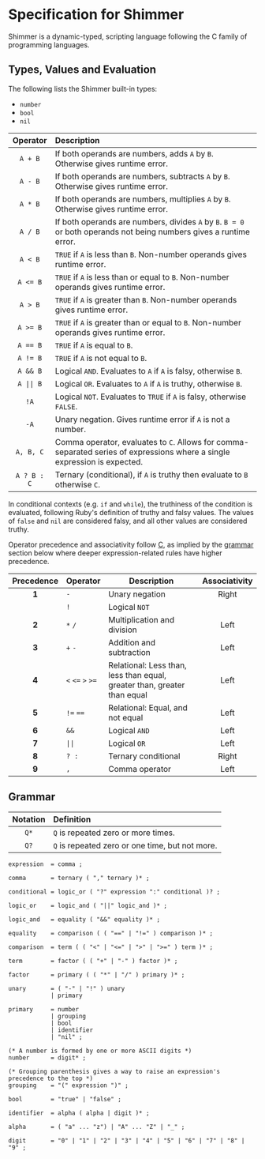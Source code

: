 ﻿# Specification for Shimmer

Shimmer is a dynamic-typed, scripting language following the C family of programming languages.

## Types, Values and Evaluation

The following lists the Shimmer built-in types:

- `number`
- `bool`
- `nil`

|  Operator   | Description                                                                                                               |
|:-----------:|:--------------------------------------------------------------------------------------------------------------------------|
|   `A + B`   | If both operands are numbers, adds `A` by `B`. Otherwise gives runtime error.                                             |
|   `A - B`   | If both operands are numbers, subtracts `A` by `B`. Otherwise gives runtime error.                                        |
|   `A * B`   | If both operands are numbers, multiplies `A` by `B`. Otherwise gives runtime error.                                       |
|   `A / B`   | If both operands are numbers, divides `A` by `B`. `B = 0` or both operands not being numbers gives a runtime error.       |
|   `A < B`   | `TRUE` if `A` is less than `B`. Non-number operands gives runtime error.                                                  |
|  `A <= B`   | `TRUE` if `A` is less than or equal to `B`. Non-number operands gives runtime error.                                      |
|   `A > B`   | `TRUE` if `A` is greater than `B`. Non-number operands gives runtime error.                                               |
|  `A >= B`   | `TRUE` if `A` is greater than or equal to `B`. Non-number operands gives runtime error.                                   |
|  `A == B`   | `TRUE` if `A` is equal to `B`.                                                                                            |
|  `A != B`   | `TRUE` if `A` is not equal to `B`.                                                                                        |
|  `A && B`   | Logical `AND`. Evaluates to `A` if `A` is falsy, otherwise `B`.                                                           |
| `A \|\| B`  | Logical `OR`. Evaluates to `A` if `A` is truthy, otherwise `B`.                                                           |
|    `!A`     | Logical `NOT`. Evaluates to `TRUE` if `A` is falsy, otherwise `FALSE`.                                                    |
|    `-A`     | Unary negation. Gives runtime error if `A` is not a number.                                                               |
|  `A, B, C`  | Comma operator, evaluates to `C`. Allows for comma-separated series of expressions where a single expression is expected. |
| `A ? B : C` | Ternary (conditional), if `A` is truthy then evaluate to `B` otherwise `C`.                                               |

In conditional contexts (e.g. `if` and `while`), the truthiness of the condition is evaluated, following Ruby's
definition of truthy and falsy values. The values of `false` and `nil` are considered falsy, and all other values are
considered truthy.

Operator precedence and associativity follow [C](https://en.cppreference.com/w/c/language/operator_precedence.html), as
implied by the [grammar](#grammar) section below where deeper expression-related rules have higher precedence.

| Precedence | Operator          | Description                                                              | Associativity |
|:----------:|:------------------|--------------------------------------------------------------------------|:-------------:|
|   **1**    | `-`               | Unary negation                                                           |     Right     |     
|            | `!`               | Logical `NOT`                                                            |               |
|   **2**    | `*` `/`           | Multiplication and division                                              |     Left      |
|   **3**    | `+` `-`           | Addition and subtraction                                                 |     Left      |
|   **4**    | `<` `<=` `>` `>=` | Relational: Less than, less than equal, greater than, greater than equal |     Left      |
|   **5**    | `!=` `==`         | Relational: Equal, and not equal                                         |     Left      |
|   **6**    | `&&`              | Logical `AND`                                                            |     Left      |
|   **7**    | `\|\|`            | Logical `OR`                                                             |     Left      |
|   **8**    | `? :`             | Ternary conditional                                                      |     Right     |
|   **9**    | `,`               | Comma operator                                                           |     Left      |

## Grammar

| Notation | Definition                                      |
|:--------:|:------------------------------------------------|
|   `Q*`   | `Q` is repeated zero or more times.             |
|   `Q?`   | `Q` is repeated zero or one time, but not more. |

```ebnf
expression  = comma ;

comma       = ternary ( "," ternary )* ;

conditional = logic_or ( "?" expression ":" conditional )? ;

logic_or    = logic_and ( "||" logic_and )* ;

logic_and   = equality ( "&&" equality )* ;

equality    = comparison ( ( "==" | "!=" ) comparison )* ;

comparison  = term ( ( "<" | "<=" | ">" | ">=" ) term )* ;

term        = factor ( ( "+" | "-" ) factor )* ;
          
factor      = primary ( ( "*" | "/" ) primary )* ;

unary       = ( "-" | "!" ) unary
            | primary

primary     = number
            | grouping
            | bool
            | identifier 
            | "nil" ;
           
(* A number is formed by one or more ASCII digits *)
number      = digit* ;

(* Grouping parenthesis gives a way to raise an expression's precedence to the top *)
grouping    = "(" expression ")" ;

bool        = "true" | "false" ;

identifier  = alpha ( alpha | digit )* ;

alpha       = ( "a" ... "z") | "A" ... "Z" | "_" ;

digit       = "0" | "1" | "2" | "3" | "4" | "5" | "6" | "7" | "8" | "9" ;
```

